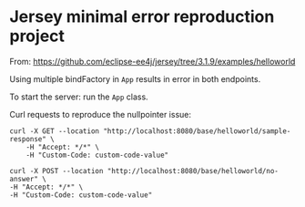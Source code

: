 Jersey minimal error reproduction project
=========================================

From: https://github.com/eclipse-ee4j/jersey/tree/3.1.9/examples/helloworld

Using multiple bindFactory in `App` results in error in both endpoints.

To start the server: run the `App` class.

Curl requests to reproduce the nullpointer issue:
```
curl -X GET --location "http://localhost:8080/base/helloworld/sample-response" \
    -H "Accept: */*" \
    -H "Custom-Code: custom-code-value"
```

```
curl -X POST --location "http://localhost:8080/base/helloworld/no-answer" \
-H "Accept: */*" \
-H "Custom-Code: custom-code-value"
```
